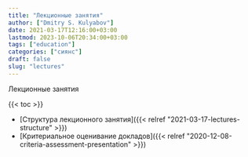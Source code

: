 ```yaml
---
title: "Лекционные занятия"
author: ["Dmitry S. Kulyabov"]
date: 2021-03-17T12:16:00+03:00
lastmod: 2023-10-06T20:34:00+03:00
tags: ["education"]
categories: ["сиянс"]
draft: false
slug: "lectures"
---
```


Лекционные занятия

<!--more-->

{{< toc >}}

-   [Структура лекционного занятия]({{< relref "2021-03-17-lectures-structure" >}})
-   [Критериальное оценивание докладов]({{< relref "2020-12-08-criteria-assessment-presentation" >}})

